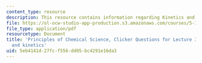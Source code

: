 ```yaml
---
content_type: resource
description: This resource contains information regarding Kinetics and Temperature.
file: https://ol-ocw-studio-app-production.s3.amazonaws.com/courses/5-111sc-principles-of-chemical-science-fall-2014/5eb4141d27fcf556dd05bc4291e16da3_MIT5_111F14_Lec33Clkr.pdf
file_type: application/pdf
resourcetype: Document
title: 'Principles of Chemical Science, Clicker Questions for Lecture 33: Temperature
  and kinetics'
uid: 5eb4141d-27fc-f556-dd05-bc4291e16da3
---
```

